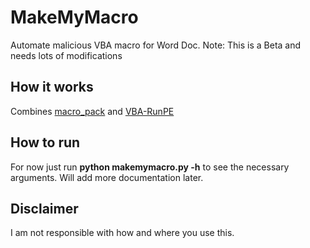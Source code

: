 # MakeMyMacro
Automate malicious VBA macro for Word Doc.
Note: This is a Beta and needs lots of modifications

## How it works
Combines [macro_pack](https://github.com/sevagas/macro_pack) and [VBA-RunPE](https://github.com/itm4n/VBA-RunPE)

## How to run
For now just run **python makemymacro.py -h** to see the necessary arguments. Will add more documentation later.

## Disclaimer
I am not responsible with how and where you use this. 

